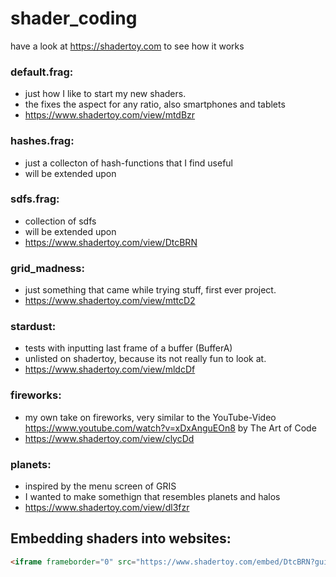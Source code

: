 # shader_coding
have a look at https://shadertoy.com to see how it works

### default.frag: 
- just how I like to start my new shaders. 
- the fixes the aspect for any ratio, also smartphones and tablets
- https://www.shadertoy.com/view/mtdBzr

### hashes.frag: 
- just a collecton of hash-functions that I find useful
- will be extended upon

### sdfs.frag:
- collection of sdfs
- will be extended upon
- https://www.shadertoy.com/view/DtcBRN

### grid_madness: 
- just something that came while trying stuff, first ever project. 
- https://www.shadertoy.com/view/mttcD2

### stardust: 
- tests with inputting last frame of a buffer (BufferA)
- unlisted on shadertoy, because its not really fun to look at. 
- https://www.shadertoy.com/view/mldcDf

### fireworks: 
- my own take on fireworks, very similar to the YouTube-Video https://www.youtube.com/watch?v=xDxAnguEOn8 by The Art of Code
- https://www.shadertoy.com/view/clycDd

### planets: 
- inspired by the menu screen of GRIS
- I wanted to make somethign that resembles planets and halos
- https://www.shadertoy.com/view/dl3fzr


## Embedding shaders into websites: 
```html
<iframe frameborder="0" src="https://www.shadertoy.com/embed/DtcBRN?gui=true?paused=true" allowfullscreen=""></iframe>
```